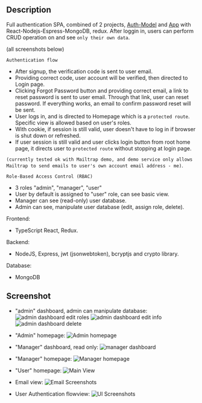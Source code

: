 ## Description

Full authentication SPA, combined of 2 projects, [Auth-Model](https://github.com/liamdoan/react-MERN-auth-module) and [App](https://github.com/liamdoan/todo_app_mern)
with React-Nodejs-Espress-MongoDB, redux. After loggin in, users can perform CRUD operation on and see `only their own data`.

(all screenshots below)

`Authentication flow`

- After signup, the verification code is sent to user email.
- Providing correct code, user account will be verified, then directed to Login page.
- Clicking Forgot Password button and providing correct email, a link to reset password is sent to user email.
  Through that link, user can reset password. If everything works, an email to confirm password reset will be sent.
- User logs in, and is directed to Homepage which is a `protected route`. Specific view is allowed based on user's roles.
- With cookie, if session is still valid, user doesn't have to log in if browser is shut down or refreshed.
- If user session is still valid and user clicks login button from root home page, it directs user to `protected route` without stopping at login page.

`(currently tested ok with Mailtrap demo, and demo service only allows Mailtrap to send emails to user's own account email address - me)`.

`Role-Based Access Control (RBAC)`

- 3 roles "admin", "manager", "user"
- User by default is assigned to "user" role, can see basic view.
- Manager can see (read-only) user database.
- Admin can see, manipulate user database (edit, assign role, delete).

Frontend:

- TypeScript React, Redux.

Backend:

- NodeJS, Express, jwt (jsonwebtoken), bcryptjs and crypto library.

Database:

- MongoDB

## Screenshot

- "admin" dashboard, admin can manipulate database:
  ![admin dashboard edit roles](client/public/screenshots/dashboard-admin-assign-roles.PNG)
  ![admin dashboard edit info](client/public/screenshots/dashboard-admin-edit.PNG)
  ![admin dashboard delete](client/public/screenshots/dashboard-admin-delete.PNG)

- "Admin" homepage:
  ![Admin homepage](client/public/screenshots/homepage-admin.PNG)

- "Manager" dashboard, read only:
  ![manager dashboard](client/public/screenshots/dashboard-manager.PNG)

- "Manager" homepage:
  ![Manager homepage](client/public/screenshots/homepage-manager.PNG)

- "User" homepage:
  ![Main View](client/public/screenshots/homepage-user.PNG)

- Email view:
  ![Email Screenshots](client/public/screenshots/email-screens.png)

- User Authentication flowview:
  ![UI Screenshots](client/public/screenshots/user-screens.png)
